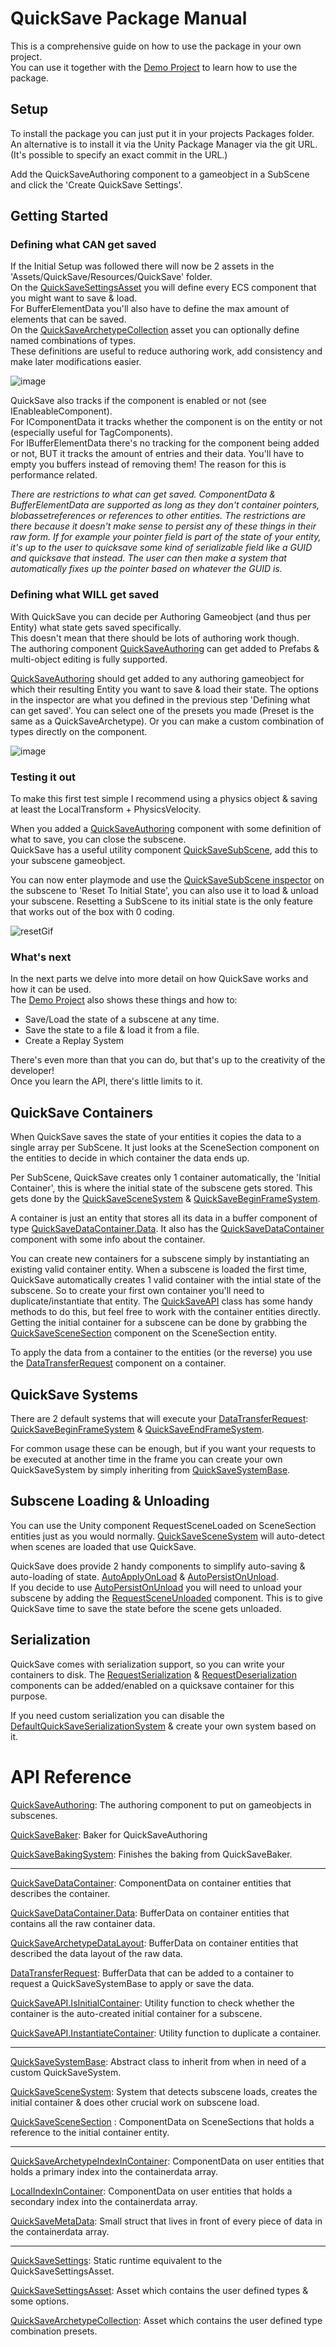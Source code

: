 # QuickSave Package Manual
This is a comprehensive guide on how to use the package in your own project.  
You can use it together with the [Demo Project](https://github.com/JonasDeM/QuickSaveDemo) to learn how to use the package.

## Setup
To install the package you can just put it in your projects Packages folder.  
An alternative is to install it via the Unity Package Manager via the git URL. (It's possible to specify an exact commit in the URL.)

Add the QuickSaveAuthoring component to a gameobject in a SubScene and click the 'Create QuickSave Settings'.

## Getting Started
### Defining what **CAN** get saved
If the Initial Setup was followed there will now be 2 assets in the 'Assets/QuickSave/Resources/QuickSave' folder.  
On the [QuickSaveSettingsAsset](QuickSave/QuickSaveSettingsAsset.cs) you will define every ECS component that you might want to save & load.  
For BufferElementData you'll also have to define the max amount of elements that can be saved.  
On the [QuickSaveArchetypeCollection](QuickSave/QuickSaveArchetypeCollection.cs) asset you can optionally define named combinations of types.  
These definitions are useful to reduce authoring work, add consistency and make later modifications easier.  


![image](https://github.com/JonasDeM/QuickSave/assets/23634827/3d5cec80-6525-4b72-9e63-cfac7e1db354)


QuickSave also tracks if the component is enabled or not (see IEnableableComponent).  
For IComponentData it tracks whether the component is on the entity or not (especially useful for TagComponents).  
For IBufferElementData there's no tracking for the component being added or not, BUT it tracks the amount of entries and their data. You'll have to empty you buffers instead of removing them!
The reason for this is performance related.  


_There are restrictions to what can get saved. ComponentData & BufferElementData are supported as long as they don't container pointers, blobassetreferences or references to other entities.
The restrictions are there because it doesn't make sense to persist any of these things in their raw form.
If for example your pointer field is part of the state of your entity, it's up to the user to quicksave some kind of serializable field like a GUID and quicksave that instead. 
The user can then make a system that automatically fixes up the pointer based on whatever the GUID is._

### Defining what **WILL** get saved
With QuickSave you can decide per Authoring Gameobject (and thus per Entity) what state gets saved specifically.  
This doesn't mean that there should be lots of authoring work though.  
The authoring component [QuickSaveAuthoring](QuickSave/QuickSaveAuthoring.cs) can get added to Prefabs & multi-object editing is fully supported.  


[QuickSaveAuthoring](QuickSave/QuickSaveAuthoring.cs) should get added to any authoring gameobject for which their resulting Entity you want to save & load their state.
The options in the inspector are what you defined in the previous step 'Defining what can get saved'. You can select one of the presets you made (Preset is the same as a QuickSaveArchetype).
Or you can make a custom combination of types directly on the component.


![image](https://github.com/JonasDeM/QuickSave/assets/23634827/97a5b53f-e292-4cae-afd6-9a7a74826406)


### Testing it out
To make this first test simple I recommend using a physics object & saving at least the LocalTransform + PhysicsVelocity.  


When you added a [QuickSaveAuthoring](QuickSave/QuickSaveAuthoring.cs) component with some definition of what to save, you can close the subscene.  
QuickSave has a useful utility component [QuickSaveSubScene](QuickSave/QuickSaveSubScene.cs), add this to your subscene gameobject.  

You can now enter playmode and use the [QuickSaveSubScene inspector](QuickSave.Editor/QuickSaveSubSceneInspector.cs) on the subscene to 'Reset To Initial State', you can also use it to load & unload your subscene.
Resetting a SubScene to its initial state is the only feature that works out of the box with 0 coding.


![resetGif](https://github.com/JonasDeM/QuickSave/assets/23634827/ddae8948-0eae-4af5-90e9-3c78bcbf8752)


### What's next

In the next parts we delve into more detail on how QuickSave works and how it can be used.  
The [Demo Project](https://github.com/JonasDeM/QuickSaveDemo) also shows these things and how to:
* Save/Load the state of a subscene at any time.
* Save the state to a file & load it from a file.
* Create a Replay System
  
There's even more than that you can do, but that's up to the creativity of the developer!  
Once you learn the API, there's little limits to it.  

## QuickSave Containers
When QuickSave saves the state of your entities it copies the data to a single array per SubScene.
It just looks at the SceneSection component on the entities to decide in which container the data ends up.


Per SubScene, QuickSave creates only 1 container automatically, the 'Initial Container', this is where the initial state of the subscene gets stored.
This gets done by the [QuickSaveSceneSystem](QuickSave/QuickSaveSceneSystem.cs) & [QuickSaveBeginFrameSystem](QuickSave/QuickSaveBeginFrameSystem.cs).

A container is just an entity that stores all its data in a buffer component of type [QuickSaveDataContainer.Data](QuickSave/QuickSaveDataContainer.cs). 
It also has the [QuickSaveDataContainer](QuickSave/QuickSaveDataContainer.cs) component with some info about the container.


You can create new containers for a subscene simply by instantiating an existing valid container entity.
When a subscene is loaded the first time, QuickSave automatically creates 1 valid container with the intial state of the subscene.
So to create your first own container you'll need to duplicate/instantiate that entity. 
The [QuickSaveAPI](QuickSave/QuickSaveAPI.cs) class has some handy methods to do this, but feel free to work with the container entities directly.
Getting the initial container for a subscene can be done by grabbing the [QuickSaveSceneSection](QuickSave/QuickSaveSceneComponents.cs) component on the SceneSection entity. 


To apply the data from a container to the entities (or the reverse) you use the [DataTransferRequest](QuickSave/QuickSaveDataContainer.cs) component on a container.

## QuickSave Systems
There are 2 default systems that will execute your [DataTransferRequest](QuickSave/QuickSaveDataContainer.cs): [QuickSaveBeginFrameSystem](QuickSave/QuickSaveBeginFrameSystem.cs) & [QuickSaveEndFrameSystem](QuickSave/QuickSaveEndFrameSystem.cs).  


For common usage these can be enough, but if you want your requests to be executed at another time in the frame you can create your own QuickSaveSystem by simply inheriting from [QuickSaveSystemBase](QuickSave/QuickSaveSystemBase.cs).

## Subscene Loading & Unloading
You can use the Unity component RequestSceneLoaded on SceneSection entities just as you would normally.
[QuickSaveSceneSystem](QuickSave/QuickSaveSceneSystem.cs) will auto-detect when scenes are loaded that use QuickSave.

QuickSave does provide 2 handy components to simplify auto-saving & auto-loading of state.
[AutoApplyOnLoad](QuickSave/QuickSaveSceneComponents.cs) & [AutoPersistOnUnload](QuickSave/QuickSaveSceneComponents.cs).  
If you decide to use [AutoPersistOnUnload](QuickSave/QuickSaveSceneComponents.cs) you will need to unload your subscene by adding the [RequestSceneUnloaded](QuickSave/QuickSaveSceneComponents.cs) component.
This is to give QuickSave time to save the state before the scene gets unloaded. 

## Serialization
QuickSave comes with serialization support, so you can write your containers to disk.
The [RequestSerialization](QuickSave/DefaultQuickSaveSerialization.cs) & [RequestDeserialization](QuickSave/DefaultQuickSaveSerialization.cs) components can be added/enabled on a quicksave container for this purpose.


If you need custom serialization you can disable the [DefaultQuickSaveSerializationSystem](QuickSave/DefaultQuickSaveSerialization.cs) & create your own system based on it.


# API Reference
[QuickSaveAuthoring](QuickSave/QuickSaveAuthoring.cs): The authoring component to put on gameobjects in subscenes.  


[QuickSaveBaker](QuickSave.Baking/QuickSaveBaker.cs): Baker for QuickSaveAuthoring


[QuickSaveBakingSystem](QuickSave.Baking/QuickSaveBakingSystem.cs): Finishes the baking from QuickSaveBaker.  


------


[QuickSaveDataContainer](QuickSave/QuickSaveDataContainer.cs): ComponentData on container entities that describes the container.  


[QuickSaveDataContainer.Data](QuickSave/QuickSaveDataContainer.cs): BufferData on container entities that contains all the raw container data.  


[QuickSaveArchetypeDataLayout](QuickSave/QuickSaveDataContainer.cs): BufferData on container entities that described the data layout of the raw data.


[DataTransferRequest](QuickSave/QuickSaveDataContainer.cs): BufferData that can be added to a container to request a QuickSaveSystemBase to apply or save the data.


[QuickSaveAPI.IsInitialContainer](QuickSave/QuickSaveAPI.cs): Utility function to check whether the container is the auto-created initial container for a subscene.


[QuickSaveAPI.InstantiateContainer](QuickSave/QuickSaveAPI.cs): Utility function to duplicate a container.


------


[QuickSaveSystemBase](QuickSave/QuickSaveSystemBase.cs): Abstract class to inherit from when in need of a custom QuickSaveSystem.  


[QuickSaveSceneSystem](QuickSave/QuickSaveSceneSystem.cs): System that detects subscene loads, creates the initial container & does other crucial work on subscene load.  


[QuickSaveSceneSection](QuickSave/QuickSaveSceneComponents.cs) : ComponentData on SceneSections that holds a reference to the initial container entity.  


------


[QuickSaveArchetypeIndexInContainer](QuickSave/IndexInContainer.cs): ComponentData on user entities that holds a primary index into the containerdata array.  


[LocalIndexInContainer](QuickSave/IndexInContainer.cs): ComponentData on user entities that holds a secondary index into the containerdata array.  


[QuickSaveMetaData](QuickSave/IndexInContainer.cs): Small struct that lives in front of every piece of data in the containerdata array.  


------


[QuickSaveSettings](QuickSave/QuickSaveSettings.cs): Static runtime equivalent to the QuickSaveSettingsAsset.  


[QuickSaveSettingsAsset](QuickSave/QuickSaveSettingsAsset.cs): Asset which contains the user defined types & some options.  


[QuickSaveArchetypeCollection](QuickSave/QuickSaveArchetypeCollection.cs): Asset which contains the user defined type combination presets.  
